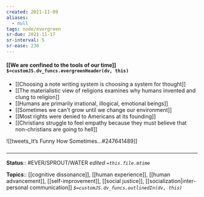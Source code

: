 ```yaml
---
created: 2021-11-09 
aliases:
  - null
tags: node/evergreen
sr-due: 2021-11-17
sr-interval: 5
sr-ease: 230
---
```

#### [[We are confined to the tools of our time]] `$=customJS.dv_funcs.evergreenHeader(dv, this)`

- [[Choosing a note writing system is choosing a system for thought]]
- [[The materialistic view of religions examines why humans invented and clung to religion]]
- [[Humans are primarily irrational, illogical, emotional beings]]
- [[Sometimes we can't grow until we change our environment]]
- [[Most rights were denied to Americans at its founding]]
- [[Christians struggle to feel empathy because they must believe that non-christians are going to hell]]

![[tweets_It’s Funny How Sometimes...#247641489]]

### <hr class="footnote"/>

**Status**:: #EVER/SPROUT/WATER 
*edited `=this.file.mtime`*

**Topics**:: [[cognitive dissonance]], [[human experience]], [[human advancement]], [[self-improvement]], [[social justice]], [[socialization|inter-personal communication]]
*`$=customJS.dv_funcs.outlinedIn(dv, this)`*


